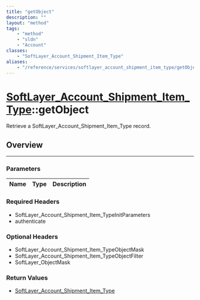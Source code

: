```yaml
---
title: "getObject"
description: ""
layout: "method"
tags:
    - "method"
    - "sldn"
    - "Account"
classes:
    - "SoftLayer_Account_Shipment_Item_Type"
aliases:
    - "/reference/services/softlayer_account_shipment_item_type/getObject"
---
```

# [SoftLayer_Account_Shipment_Item_Type](/reference/services/SoftLayer_Account_Shipment_Item_Type)::getObject


Retrieve a SoftLayer_Account_Shipment_Item_Type record.


## Overview 


-----

### Parameters 
|Name | Type | Description |
| --- | --- | --- |


### Required Headers
* SoftLayer_Account_Shipment_Item_TypeInitParameters
* authenticate


### Optional Headers
* SoftLayer_Account_Shipment_Item_TypeObjectMask
* SoftLayer_Account_Shipment_Item_TypeObjectFilter
* SoftLayer_ObjectMask

### Return Values
* <a href='/reference/datatypes/SoftLayer_Account_Shipment_Item_Type'>SoftLayer_Account_Shipment_Item_Type </a>




